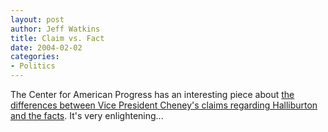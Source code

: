 ```yaml
--- 
layout: post
author: Jeff Watkins
title: Claim vs. Fact
date: 2004-02-02
categories: 
- Politics
---
```


The Center for American Progress has an interesting piece about <a href="http://www.americanprogress.org/site/pp.asp?c=biJRJ8OVF&b=23898"> the differences between Vice President Cheney's claims regarding Halliburton and the facts</a>. It's very enlightening...